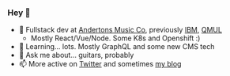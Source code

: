 ### Hey 👋

- :office: Fullstack dev at [Andertons Music Co]( https://www.andertons.co.uk/), previously [IBM]( https://github.com/IBM), [QMUL]( https://www.qmul.ac.uk/ )  
  - Mostly React/Vue/Node. Some K8s and Openshift :) 
- 🌱 Learning... lots. Mostly GraphQL and some new CMS tech
- 💬 Ask me about... guitars, probably
- 📫 More active on [Twitter](https://twitter.com/tomsherlocked) and sometimes [my blog](https://tomsherlock.info)

